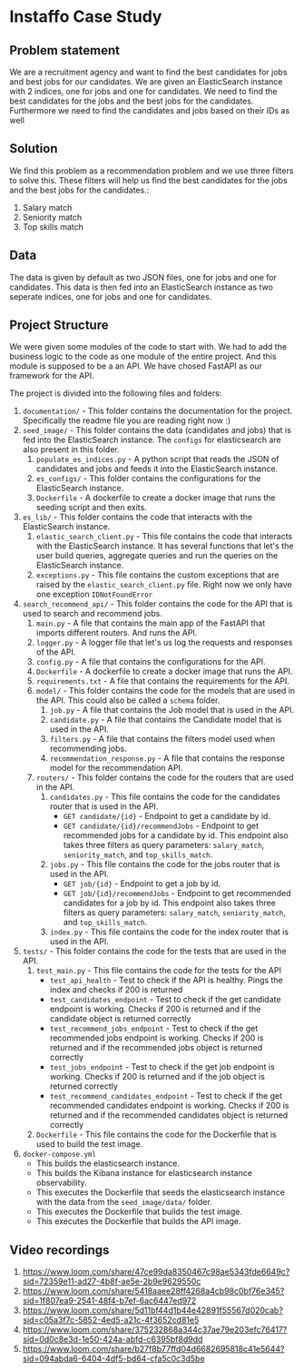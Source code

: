 # Instaffo Case Study

## Problem statement
We are a recruitment agency and want to find the best candidates for jobs and best jobs for our candidates.
We are given an ElasticSearch instance with 2 indices, one for jobs and one for candidates.
We need to find the best candidates for the jobs and the best jobs for the candidates.
Furthermore we need to find the candidates and jobs based on their IDs as well

## Solution
We find this problem as a recommendation problem and we use three filters to solve this. These filters will help us find the best candidates for the jobs and the best jobs for the candidates.:
1. Salary match
2. Seniority match
3. Top skills match

## Data
The data is given by default as two JSON files, one for jobs and one for candidates. 
This data is then fed into an ElasticSearch instance as two seperate indices, one for jobs and one for candidates.

## Project Structure
We were given some modules of the code to start with. We had to add the business logic to the code as one module of the entire project. And this module is supposed to be a an API. We have chosed FastAPI as our framework for the API.

The project is divided into the following files and folders:
1. `documentation/` - This folder contains the documentation for the project. Specifically the readme file you are reading right now :)
2. `seed_image/` - This folder contains the data (candidates and jobs) that is fed into the ElasticSearch instance. The `configs` for elasticsearch are also present in this folder.
    1. `populate_es_indices.py` - A python script that reads the JSON of candidates and jobs and feeds it into the ElasticSearch instance.
    2. `es_configs/` - This folder contains the configurations for the ElasticSearch instance.
    3. `Dockerfile` - A dockerfile to create a docker image that runs the seeding script and then exits.
3. `es_lib/` - This folder contains the code that interacts with the ElasticSearch instance.
    1. `elastic_search_client.py` - This file contains the code that interacts with the ElasticSearch instance. It has several functions that let's the user build queries, aggregate queries and run the queries on the ElasticSearch instance.
    2. `exceptions.py` - This file contains the custom exceptions that are raised by the `elastic_search_client.py` file. Right now we only have one exception `IDNotFoundError`
4. `search_recommend_api/` - This folder contains the code for the API that is used to search and recommend jobs.
    1. `main.py` - A file that contains the main app of the FastAPI that imports different routers. And runs the API.
    2. `logger.py` - A logger file that let's us log the requests and responses of the API.
    3. `config.py` - A file that contains the configurations for the API.
    4. `Dockerfile` - A dockerfile to create a docker image that runs the API.
    5. `requirements.txt` - A file that contains the requirements for the API.
    6. `model/` - This folder contains the code for the models that are used in the API. This could also be called a `schema` folder.
        1. `job.py` - A file that contains the Job model that is used in the API.
        2. `candidate.py` - A file that contains the Candidate model that is used in the API.
        3. `filters.py` - A file that contains the filters model used when recommending jobs.
        4. `recommendation_response.py` - A file that contains the response model for the recommendation API.
    7. `routers/` - This folder contains the code for the routers that are used in the API.
        1. `candidates.py` - This file contains the code for the candidates router that is used in the API.
            * `GET candidate/{id}` - Endpoint to get a candidate by id.
            * `GET candidate/{id}/recommendJobs` - Endpoint to get recommended jobs for a candidate by id. This endpoint also takes three filters as query parameters: `salary_match`, `seniority_match`, and `top_skills_match`.
        2. `jobs.py` - This file contains the code for the jobs router that is used in the API.
            * `GET job/{id}` - Endpoint to get a job by id.
            * `GET job/{id}/recommendJobs` - Endpoint to get recommended candidates for a job by id. This endpoint also takes three filters as query parameters: `salary_match`, `seniority_match`, and `top_skills_match`.
        3. `index.py` - This file contains the code for the index router that is used in the API.
5. `tests/` - This folder contains the code for the tests that are used in the API.
    1. `test_main.py` - This file contains the code for the tests for the API
        * `test_api_health` - Test to check if the API is healthy. Pings the index and checks if 200 is returned
        * `test_candidates_endpoint` - Test to check if the get candidate endpoint is working. Checks if 200 is returned and if the candidate object is returned correctly
        * `test_recommend_jobs_endpoint` - Test to check if the get recommended jobs endpoint is working. Checks if 200 is returned and if the recommended jobs object is returned correctly
        * `test_jobs_endpoint` - Test to check if the get job endpoint is working. Checks if 200 is returned and if the job object is returned correctly
        * `test_recommend_candidates_endpoint` - Test to check if the get recommended candidates  endpoint is working. Checks if 200 is returned and if the recommended candidates object is returned correctly
    2. `Dockerfile` - This file contains the code for the Dockerfile that is used to build the test image.
6. `docker-compose.yml`
    * This builds the elasticsearch instance. 
    * This builds the Kibana instance for elasticsearch instance observability. 
    * This executes the Dockerfile that seeds the elasticsearch instance with the data from the `seed_image/data/` folder.
    * This executes the Dockerfile that builds the test image.
    * This executes the Dockerfile that builds the API image.

## Video recordings
1. https://www.loom.com/share/47ce99da8350467c98ae5343fde6649c?sid=72359e11-ad27-4b8f-ae5e-2b9e9629550c
2. https://www.loom.com/share/5418aaee28ff4268a4cb98c0bf76e345?sid=1f807ea9-2541-48f4-b7ef-6ac6447ed972
3. https://www.loom.com/share/5d11bf44d1b44e42891f55567d020cab?sid=c05a3f7c-5852-4ed5-a21c-4f3652cd81e5
4. https://www.loom.com/share/375232868a344c37ae79e203efc76417?sid=0d0c8e3d-1e50-424a-abfd-c6395bf8d9dd
5. https://www.loom.com/share/b27f8b77ffd04d6682695818c41e5644?sid=094abda6-6404-4df5-bd64-cfa5c0c3d5be
